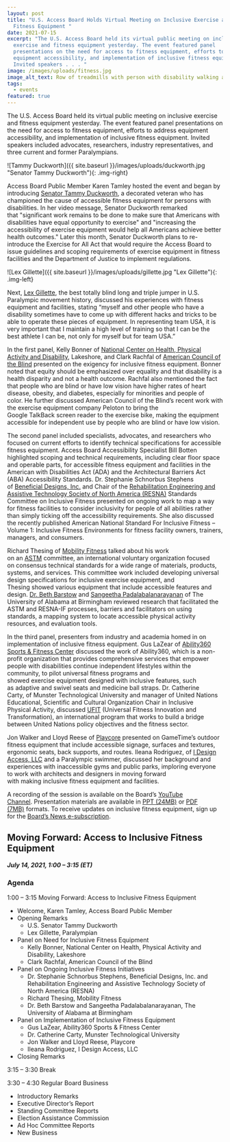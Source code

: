 ```yaml
---
layout: post
title: "U.S. Access Board Holds Virtual Meeting on Inclusive Exercise and
  Fitness Equipment "
date: 2021-07-15
excerpt: "The U.S. Access Board held its virtual public meeting on inclusive
  exercise and fitness equipment yesterday. The event featured panel
  presentations on the need for access to fitness equipment, efforts to address
  equipment accessibility, and implementation of inclusive fitness equipment.
  Invited speakers . . . "
image: /images/uploads/fitness.jpg
image_alt_text: Row of treadmills with person with disability walking alongside them
tags:
  - events
featured: true
---
```

The U.S. Access Board held its virtual public meeting on inclusive exercise and fitness equipment yesterday. The event featured panel presentations on the need for access to fitness equipment, efforts to address equipment accessibility, and implementation of inclusive fitness equipment. Invited speakers included advocates, researchers, industry representatives, and three current and former Paralympians.

![Tammy Duckworth]({{ site.baseurl }}/images/uploads/duckworth.jpg "Senator Tammy Duckworth"){: .img-right}

Access Board Public Member Karen Tamley hosted the event and began by introducing [Senator Tammy Duckworth](https://www.duckworth.senate.gov/), a decorated veteran who has championed the cause of accessible fitness equipment for persons with disabilities. In her video message, Senator Duckworth remarked that "significant work remains to be done to make sure that Americans with disabilities have equal opportunity to exercise" and "increasing the accessibility of exercise equipment would help all Americans achieve better health outcomes." Later this month, Senator Duckworth plans to re-introduce the Exercise for All Act that would require the Access Board to issue guidelines and scoping requirements of exercise equipment in fitness facilities and the Department of Justice to implement regulations.

![Lex Gillette]({{ site.baseurl }}/images/uploads/gillette.jpg "Lex Gillette"){: .img-left}

Next, [Lex Gillette](https://lexgillette.com/), the best totally blind long and triple jumper in U.S. Paralympic movement history, discussed his experiences with fitness equipment and facilities, stating “myself and other people who have a disability sometimes have to come up with different hacks and tricks to be able to operate these pieces of equipment. In representing team USA, it is very important that I maintain a high level of training so that I can be the best athlete I can be, not only for myself but for team USA.”

In the first panel, Kelly Bonner of [National Center on Health, Physical Activity and Disability](https://www.nchpad.org/), Lakeshore, and Clark Rachfal of [American Council of the Blind](https://www.acb.org/) presented on the exigency for inclusive fitness equipment. Bonner noted that equity should be emphasized over equality and that disability is a health disparity and not a health outcome. Rachfal also mentioned the fact that people who are blind or have low vision have higher rates of heart disease, obesity, and diabetes, especially for minorities and people of color. He further discussed American Council of the Blind’s recent work with the exercise equipment company Peloton to bring the Google TalkBack screen reader to the exercise bike, making the equipment accessible for independent use by people who are blind or have low vision.

The second panel included specialists, advocates, and researchers who focused on current efforts to identify technical specifications for accessible fitness equipment. Access Board Accessibility Specialist Bill Botten highlighted scoping and technical requirements, including clear floor space and operable parts, for accessible fitness equipment and facilities in the American with Disabilities Act (ADA) and the Architectural Barriers Act (ABA) Accessibility Standards. Dr. Stephanie Schnorbus Stephens of [Beneficial Designs, Inc.](https://www.beneficialdesigns.com/) and Chair of the [Rehabilitation Engineering and Assistive Technology Society of North America (RESNA)](https://www.resna.org/) Standards Committee on Inclusive Fitness presented on ongoing work to map a way for fitness facilities to consider inclusivity for people of all abilities rather than simply ticking off the accessibility requirements. She also discussed the recently published American National Standard For Inclusive Fitness – Volume 1: Inclusive Fitness Environments for fitness facility owners, trainers, managers, and consumers.

Richard Thesing of [Mobility Fitness](https://mobilityfitness.org/) talked about his work on an [ASTM](https://www.astm.org/) committee, an international voluntary organization focused on consensus technical standards for a wide range of materials, products, systems, and services. This committee work included developing universal design specifications for inclusive exercise equipment, and Thesing showed various equipment that include accessible features and design. [Dr. Beth Barstow](https://www.uab.edu/shp/ot/faculty-staff/elizabeth-barstow) and [Sangeetha Padalabalanarayanan](https://www.uab.edu/shp/home/about-us/deans-office/staff/642-sangeetha-padalabalanarayanan) of The University of Alabama at Birmingham reviewed research that facilitated the ASTM and RESNA-IF processes, barriers and facilitators on using standards, a mapping system to locate accessible physical activity resources, and evaluation tools.

In the third panel, presenters from industry and academia homed in on implementation of inclusive fitness equipment. Gus LaZear of [Ability360 Sports & Fitness Center](https://ability360.org/sports/) discussed the work of Ability360, which is a non-profit organization that provides comprehensive services that empower people with disabilities continue independent lifestyles within the community, to pilot universal fitness programs and showed exercise equipment designed with inclusive features, such as adaptive and swivel seats and medicine ball straps. Dr. Catherine Carty, of Munster Technological University and manager of United Nations Educational, Scientific and Cultural Organization Chair in Inclusive Physical Activity, discussed [UFIT](https://justdoufit.com/) (Universal Fitness Innovation and Transformation), an international program that works to build a bridge between United Nations policy objectives and the fitness sector.

Jon Walker and Lloyd Reese of [Playcore](https://www.playcore.com/) presented on GameTime’s outdoor fitness equipment that include accessible signage, surfaces and textures, ergonomic seats, back supports, and routes. Ileana Rodriguez, of [I Design Access, LLC](https://idesignaccess.com/) and a Paralympic swimmer, discussed her background and experiences with inaccessible gyms and public parks, imploring everyone to work with architects and designers in moving forward with making inclusive fitness equipment and facilities.

A recording of the session is available on the Board’s [YouTube Channel](https://www.youtube.com/channel/UC5tRWTtV5eSw68N3tSpmyWw). Presentation materials are available in [PPT (24MB)](https://www.access-board.gov/files/presentations/usab-inclusive-fitness-2021-07-14.pptx) or [PDF (7MB)](https://www.access-board.gov/files/presentations/usab-inclusive-fitness-2021-07-14.pdf) formats. To receive updates on inclusive fitness equipment, sign up for the [Board’s News e-subscription](https://public.govdelivery.com/accounts/USACCESS/subscriber/new?topic_id=USACCESS_1).

## Moving Forward: Access to Inclusive Fitness Equipment 
***July 14, 2021, 1:00 – 3:15 (ET)***

### Agenda 
1:00 – 3:15 Moving Forward: Access to Inclusive Fitness Equipment 

* Welcome, Karen Tamley, Access Board Public Member
* Opening Remarks
  * U.S. Senator Tammy Duckworth 
  * Lex Gillette, Paralympian
* Panel on Need for Inclusive Fitness Equipment
  * Kelly Bonner, National Center on Health, Physical Activity and Disability, Lakeshore
  * Clark Rachfal, American Council of the Blind 
* Panel on Ongoing Inclusive Fitness Initiatives
  * Dr. Stephanie Schnorbus Stephens, Beneficial Designs, Inc. and Rehabilitation Engineering and Assistive Technology Society of North America (RESNA) 
  * Richard Thesing, Mobility Fitness
  * Dr. Beth Barstow and Sangeetha Padalabalanarayanan, The University of Alabama at Birmingham
* Panel on Implementation of Inclusive Fitness Equipment
  * Gus LaZear, Ability360 Sports & Fitness Center 
  * Dr. Catherine Carty, Munster Technological University
  * Jon Walker and Lloyd Reese, Playcore 
  * Ileana Rodriguez, I Design Access, LLC 
* Closing Remarks 

3:15 – 3:30 Break  

3:30 – 4:30 Regular Board Business  

* Introductory Remarks  
* Executive Director’s Report  
* Standing Committee Reports  
* Election Assistance Commission  
* Ad Hoc Committee Reports   
* New Business 
